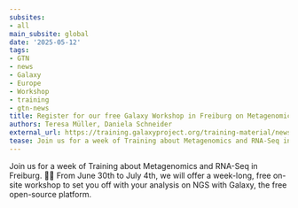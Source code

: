 ```yaml
---
subsites:
- all
main_subsite: global
date: '2025-05-12'
tags:
- GTN
- news
- Galaxy
- Europe
- Workshop
- training
- gtn-news
title: Register for our free Galaxy Workshop in Freiburg on Metagenomics and RNA-Seq
authors: Teresa Müller, Daniela Schneider
external_url: https://training.galaxyproject.org/training-material/news/2025/05/12/Galaxy_WS_Freiburg.html
tease: Join us for a week of Training about Metagenomics and RNA-Seq in Freiburg
---
```

Join us for a week of Training about Metagenomics and RNA-Seq in Freiburg. 🦠🧬​ From June 30th to July 4th, we will offer a week-long, free on-site workshop to set you off with your analysis on NGS with Galaxy, the free open-source platform.